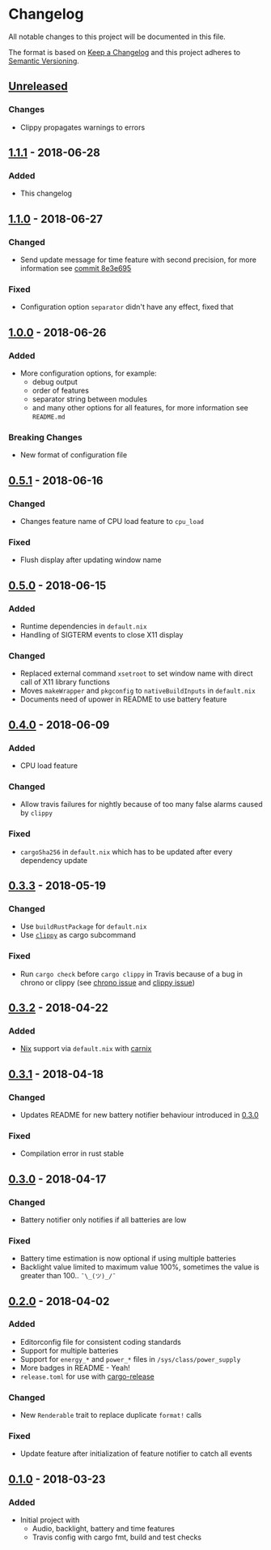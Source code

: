 # Changelog
All notable changes to this project will be documented in this file.

The format is based on [Keep a Changelog](http://keepachangelog.com/en/1.0.0/)
and this project adheres to [Semantic Versioning](http://semver.org/spec/v2.0.0.html).

## [Unreleased]
### Changes
- Clippy propagates warnings to errors

## [1.1.1] - 2018-06-28
### Added
- This changelog

## [1.1.0] - 2018-06-27
### Changed
- Send update message for time feature with second precision, for more information see
  [commit 8e3e695](https://github.com/Gerschtli/dwm-status/commit/8e3e6953e299e987432a479af6dab78acd352bb8)

### Fixed
- Configuration option `separator` didn't have any effect, fixed that

## [1.0.0] - 2018-06-26
### Added
- More configuration options, for example:
  - debug output
  - order of features
  - separator string between modules
  - and many other options for all features, for more information see `README.md`

### Breaking Changes
- New format of configuration file

## [0.5.1] - 2018-06-16
### Changed
- Changes feature name of CPU load feature to `cpu_load`

### Fixed
- Flush display after updating window name

## [0.5.0] - 2018-06-15
### Added
- Runtime dependencies in `default.nix`
- Handling of SIGTERM events to close X11 display

### Changed
- Replaced external command `xsetroot` to set window name with direct call of X11 library functions
- Moves `makeWrapper` and `pkgconfig` to `nativeBuildInputs` in `default.nix`
- Documents need of upower in README to use battery feature

## [0.4.0] - 2018-06-09
### Added
- CPU load feature

### Changed
- Allow travis failures for nightly because of too many false alarms caused by `clippy`

### Fixed
- `cargoSha256` in `default.nix` which has to be updated after every dependency update

## [0.3.3] - 2018-05-19
### Changed
- Use `buildRustPackage` for `default.nix`
- Use [`clippy`](https://github.com/rust-lang-nursery/rust-clippy) as cargo subcommand

### Fixed
- Run `cargo check` before `cargo clippy` in Travis because of a bug in chrono or clippy
  (see [chrono issue](https://github.com/chronotope/chrono/issues/246) and
  [clippy issue](https://github.com/rust-lang-nursery/rust-clippy/issues/2760))

## [0.3.2] - 2018-04-22
### Added
- [Nix](https://nixos.org/nix/) support via `default.nix` with [carnix](https://nest.pijul.com/pmeunier/carnix)

## [0.3.1] - 2018-04-18
### Changed
- Updates README for new battery notifier behaviour introduced in [0.3.0]

### Fixed
- Compilation error in rust stable

## [0.3.0] - 2018-04-17
### Changed
- Battery notifier only notifies if all batteries are low

### Fixed
- Battery time estimation is now optional if using multiple batteries
- Backlight value limited to maximum value 100%, sometimes the value is greater than 100.. `¯\_(ツ)_/¯`

## [0.2.0] - 2018-04-02
### Added
- Editorconfig file for consistent coding standards
- Support for multiple batteries
- Support for `energy_*` and `power_*` files in `/sys/class/power_supply`
- More badges in README - Yeah!
- `release.toml` for use with [cargo-release](https://github.com/sunng87/cargo-release)

### Changed
- New `Renderable` trait to replace duplicate `format!` calls

### Fixed
- Update feature after initialization of feature notifier to catch all events

## [0.1.0] - 2018-03-23
### Added
- Initial project with
  - Audio, backlight, battery and time features
  - Travis config with cargo fmt, build and test checks

[Unreleased]: https://github.com/Gerschtli/dwm-status/compare/1.1.1...HEAD
[1.1.1]: https://github.com/Gerschtli/dwm-status/compare/1.1.0...1.1.1
[1.1.0]: https://github.com/Gerschtli/dwm-status/compare/1.0.0...1.1.0
[1.0.0]: https://github.com/Gerschtli/dwm-status/compare/0.5.1...1.0.0
[0.5.1]: https://github.com/Gerschtli/dwm-status/compare/0.5.0...0.5.1
[0.5.0]: https://github.com/Gerschtli/dwm-status/compare/0.4.0...0.5.0
[0.4.0]: https://github.com/Gerschtli/dwm-status/compare/0.3.3...0.4.0
[0.3.3]: https://github.com/Gerschtli/dwm-status/compare/0.3.2...0.3.3
[0.3.2]: https://github.com/Gerschtli/dwm-status/compare/0.3.1...0.3.2
[0.3.1]: https://github.com/Gerschtli/dwm-status/compare/0.3.0...0.3.1
[0.3.0]: https://github.com/Gerschtli/dwm-status/compare/0.2.0...0.3.0
[0.2.0]: https://github.com/Gerschtli/dwm-status/compare/0.1.0...0.2.0
[0.1.0]: https://github.com/Gerschtli/dwm-status/compare/29661b3d5b8b10432f69ac6db8755251298aa5e9...0.1.0
